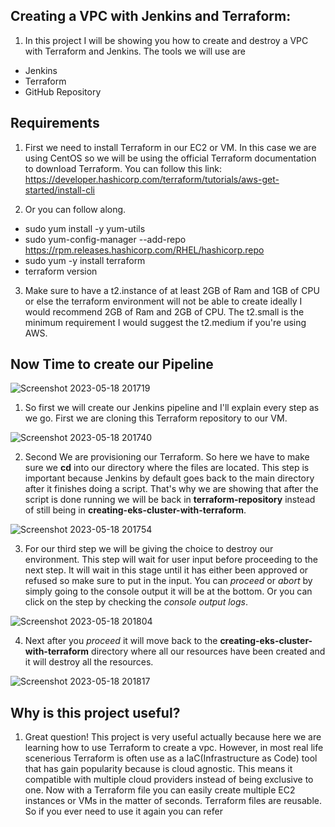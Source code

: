 ## Creating a VPC with Jenkins and Terraform:
1. In this project I will be showing you how to create and destroy a VPC with Terraform and Jenkins. The tools we will use are
* Jenkins
* Terraform
* GitHub Repository

## Requirements
1. First we need to install Terraform in our EC2 or VM. In this case we are using CentOS so we will be using the official Terraform documentation to download Terraform. You can follow this link: https://developer.hashicorp.com/terraform/tutorials/aws-get-started/install-cli

2. Or you can follow along.
* sudo yum install -y yum-utils
* sudo yum-config-manager --add-repo https://rpm.releases.hashicorp.com/RHEL/hashicorp.repo
* sudo yum -y install terraform
* terraform version

3. Make sure to have a t2.instance of at least 2GB of Ram and 1GB of CPU or else the terraform environment will not be able to create ideally I would recommend 2GB of Ram and 2GB of CPU. The t2.small is the minimum requirement I would suggest the t2.medium if you're using AWS.

## Now Time to create our Pipeline

![Screenshot 2023-05-18 201719](https://github.com/glennmora/terraform-repository/assets/108555140/c2b7d172-977b-45fa-8c27-05758a681c21)


1. So first we will create our Jenkins pipeline and I'll explain every step as we go. First we are cloning this Terraform repository to our VM.

![Screenshot 2023-05-18 201740](https://github.com/glennmora/terraform-repository/assets/108555140/5c06dddd-56ab-4ae7-b2ca-c7b8e481c3b2)

2. Second We are provisioning our Terraform. So here we have to make sure we **cd** into our directory where the files are located. This step is important because Jenkins by default goes back to the main directory after it finishes doing a script. That's why we are showing that after the script is done running we will be back in **terraform-repository** instead of still being in **creating-eks-cluster-with-terraform**. 

![Screenshot 2023-05-18 201754](https://github.com/glennmora/terraform-repository/assets/108555140/8a0d5e0c-a6fb-4f77-b094-7fa2f4947e26)

3. For our third step we will be giving the choice to destroy our environment. This step will wait for user input before proceeding to the next step. It will wait in this stage until it has either been approved or refused so make sure to put in the input. You can *proceed* or *abort* by simply going to the console output it will be at the bottom. Or you can click on the step by checking the *console output logs*. 

![Screenshot 2023-05-18 201804](https://github.com/glennmora/terraform-repository/assets/108555140/04a11d95-e8b0-4a45-96ee-b1bca142d78a)

4. Next after you *proceed* it will move back to the **creating-eks-cluster-with-terraform** directory where all our resources have been created and it will destroy all the resources.

![Screenshot 2023-05-18 201817](https://github.com/glennmora/terraform-repository/assets/108555140/750f6c50-8a06-4b71-890f-3c79616424ea)

## Why is this project useful?
1. Great question! This project is very useful actually because here we are learning how to use Terraform to create a vpc. However, in most real life scenerious Terraform is often use as a IaC(Infrastructure as Code) tool that has gain popularity because is cloud agnostic. This means it compatible with multiple cloud providers instead of being exclusive to one. Now with a Terraform file you can easily create multiple EC2 instances or VMs in the matter of seconds. Terraform files are reusable. So if you ever need to use it again you can refer
